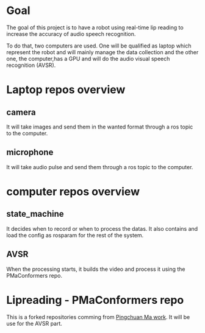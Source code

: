 # Goal

The goal of this project is to have a robot using real-time lip reading to increase the accuracy of audio speech recognition.

To do that, two computers are used. One will be qualified as laptop which represent the robot and will mainly manage the data collection and the other one, the computer,has a GPU and will do the audio visual speech recognition (AVSR).

# Laptop repos overview

## camera
It will take images and send them in the wanted format through a ros topic to the computer.

## microphone
It will take audio pulse and send them through a ros topic to the computer.

# computer repos overview

## state_machine
It decides when to record or when to process the datas. It also contains and load the config as rosparam for the rest of the system.

## AVSR
When the processing starts, it builds the video and process it using the PMaConformers repo.

# Lipreading - PMaConformers repo

This is a forked repositories comming from [Pingchuan Ma work](https://github.com/mpc001/Visual_Speech_Recognition_for_Multiple_Languages). It will be use for the AVSR part.

